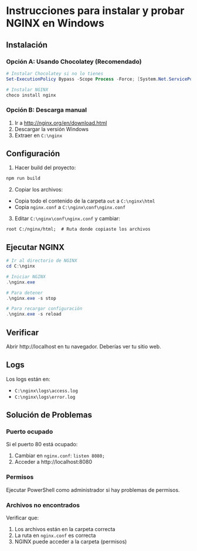 # Instrucciones para instalar y probar NGINX en Windows

## Instalación

### Opción A: Usando Chocolatey (Recomendado)
```powershell
# Instalar Chocolatey si no lo tienes
Set-ExecutionPolicy Bypass -Scope Process -Force; [System.Net.ServicePointManager]::SecurityProtocol = [System.Net.ServicePointManager]::SecurityProtocol -bor 3072; iex ((New-Object System.Net.WebClient).DownloadString('https://community.chocolatey.org/install.ps1'))

# Instalar NGINX
choco install nginx
```

### Opción B: Descarga manual
1. Ir a http://nginx.org/en/download.html
2. Descargar la versión Windows
3. Extraer en `C:\nginx`

## Configuración

1. Hacer build del proyecto:
```bash
npm run build
```

2. Copiar los archivos:
- Copia todo el contenido de la carpeta `out` a `C:\nginx\html`
- Copia `nginx.conf` a `C:\nginx\conf\nginx.conf`

3. Editar `C:\nginx\conf\nginx.conf` y cambiar:
```nginx
root C:/nginx/html;  # Ruta donde copiaste los archivos
```

## Ejecutar NGINX

```powershell
# Ir al directorio de NGINX
cd C:\nginx

# Iniciar NGINX
.\nginx.exe

# Para detener
.\nginx.exe -s stop

# Para recargar configuración
.\nginx.exe -s reload
```

## Verificar

Abrir http://localhost en tu navegador. Deberías ver tu sitio web.

## Logs

Los logs están en:
- `C:\nginx\logs\access.log`
- `C:\nginx\logs\error.log`

## Solución de Problemas

### Puerto ocupado
Si el puerto 80 está ocupado:
1. Cambiar en `nginx.conf`: `listen 8080;`
2. Acceder a http://localhost:8080

### Permisos
Ejecutar PowerShell como administrador si hay problemas de permisos.

### Archivos no encontrados
Verificar que:
1. Los archivos están en la carpeta correcta
2. La ruta en `nginx.conf` es correcta
3. NGINX puede acceder a la carpeta (permisos)
